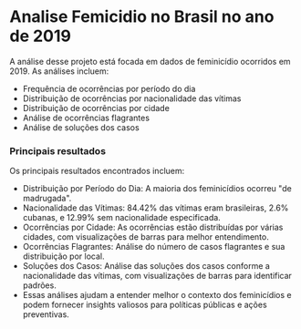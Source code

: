 # Analise Femicidio no Brasil no ano de 2019

A análise desse projeto está focada em dados de feminicídio ocorridos em 2019. As análises incluem:

- Frequência de ocorrências por período do dia
- Distribuição de ocorrências por nacionalidade das vítimas
- Distribuição de ocorrências por cidade
- Análise de ocorrências flagrantes
- Análise de soluções dos casos
  
### Principais resultados
Os principais resultados encontrados incluem:

- Distribuição por Período do Dia: A maioria dos feminicídios ocorreu "de madrugada".
- Nacionalidade das Vítimas: 84.42% das vítimas eram brasileiras, 2.6% cubanas, e 12.99% sem nacionalidade especificada.
- Ocorrências por Cidade: As ocorrências estão distribuídas por várias cidades, com visualizações de barras para melhor entendimento.
- Ocorrências Flagrantes: Análise do número de casos flagrantes e sua distribuição por local.
- Soluções dos Casos: Análise das soluções dos casos conforme a nacionalidade das vítimas, com visualizações de barras para identificar padrões.
- Essas análises ajudam a entender melhor o contexto dos feminicídios e podem fornecer insights valiosos para políticas públicas e ações preventivas.
